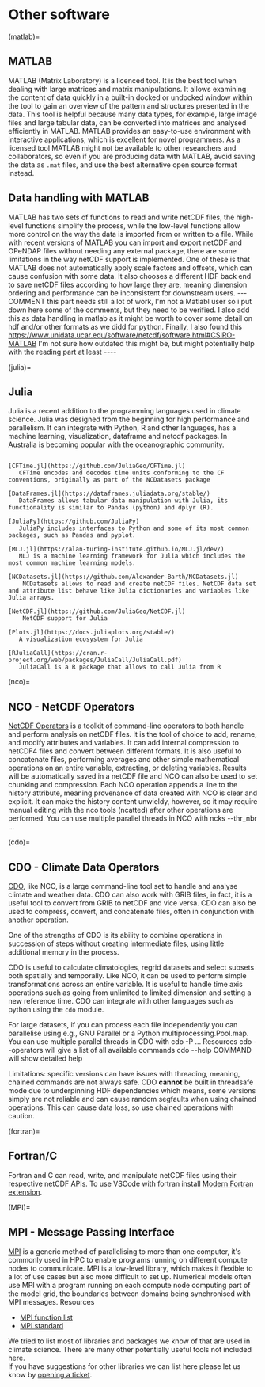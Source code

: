 # Other software

(matlab)=
## MATLAB
MATLAB (Matrix Laboratory) is a licenced tool. It is the best tool when dealing with large matrices and matrix manipulations. It allows examining the content of data quickly in a built-in docked or undocked window within the tool to gain an overview of the pattern and structures presented in the data. This tool is helpful because many data types, for example, large image files and large tabular data, can be converted into matrices and analysed efficiently in MATLAB. MATLAB provides an easy-to-use environment with interactive applications, which is excellent for novel programmers. 
As a licensed tool MATLAB might not be available to other researchers and collaborators, so even if you are producing data with MATLAB, avoid saving the data as `.mat` files, and use the best alternative open source format instead. 

## Data handling with MATLAB
MATLAB has two sets of functions to read and write netCDF files, the high-level functions simplify the process, while the low-level functions allow more control on the way the data is imported from or written to a file.
While with recent versions of MATLAB you can import and export netCDF and OPeNDAP files without needing any external package, there are some limitations in the way netCDF support is implemented.
One of these is that MATLAB does not automatically apply scale factors and offsets, which can cause confusion with some data.
It also chooses a different HDF back end to save netCDF files according to how large they are, meaning dimension ordering and performance can be inconsistent for downstream users.
---COMMENT this part needs still a lot of work, I'm not a Matlabl user so i put down here some of the comments, but they need to be verified. I also add this as data handling in matlab as it might be worth to cover some detail on hdf and/or other formats as we didd for python. Finally, I also found this https://www.unidata.ucar.edu/software/netcdf/software.html#CSIRO-MATLAB I'm not sure how outdated this might be, but might potentially help with the reading part at least ---- 

(julia)=
## Julia
Julia is a recent addition to the programming languages used in climate science. Julia was designed from the beginning for high performance and parallelism. It can integrate with Python, R and other languages, has a machine learning, visualization, dataframe and netcdf packages.
In Australia is becoming popular with the oceanographic community.

```{glossary}

[CFTime.jl](https://github.com/JuliaGeo/CFTime.jl)
   CFTime encodes and decodes time units conforming to the CF conventions, originally as part of the NCDatasets package

[DataFrames.jl](https://dataframes.juliadata.org/stable/)
   DataFrames allows tabular data manipulation with Julia, its functionality is similar to Pandas (python) and dplyr (R).

[JuliaPy](https://github.com/JuliaPy)
   JuliaPy includes interfaces to Python and some of its most common packages, such as Pandas and pyplot.

[MLJ.jl](https://alan-turing-institute.github.io/MLJ.jl/dev/)
   MLJ is a machine learning framework for Julia which includes the most common machine learning models.

[NCDatasets.jl](https://github.com/Alexander-Barth/NCDatasets.jl)
    NCDatasets allows to read and create netCDF files. NetCDF data set and attribute list behave like Julia dictionaries and variables like Julia arrays.

[NetCDF.jl](https://github.com/JuliaGeo/NetCDF.jl)
    NetCDF support for Julia

[Plots.jl](https://docs.juliaplots.org/stable/)
   A visualization ecosystem for Julia

[RJuliaCall](https://cran.r-project.org/web/packages/JuliaCall/JuliaCall.pdf)
   JuliaCall is a R package that allows to call Julia from R

```

(nco)=
## NCO - NetCDF Operators
[NetCDF Operators](http://nco.sourceforge.net/) is a toolkit of command-line operators to both handle and perform analysis on netCDF files. It is the tool of choice to add, rename, and modify attributes and variables. It can add internal compression to netCDF4 files and convert between different formats. It is also useful to concatenate files, performing averages and other simple mathematical operations on an entire variable, extracting, or deleting variables. Results will be automatically saved in a netCDF file and NCO can also be used to set chunking and compression.
Each NCO operation appends a line to the history attribute, meaning provenance of data created with NCO is clear and explicit. It can make the history content unwieldy, however, so it may require manual editing with the nco tools (ncatted) after other operations are performed.
You can use multiple parallel threads in NCO with ncks --thr_nbr <nthreads> ...

(cdo)=
## CDO - Climate Data Operators
[CDO](https://code.mpimet.mpg.de/projects/cdo/), like NCO, is a large command-line tool set to handle and analyse climate and weather data. CDO can also work with GRIB files, in fact, it is a useful tool to convert from GRIB to netCDF and vice versa. CDO can also be used to compress, convert, and concatenate files, often in conjunction with another operation.

One of the strengths of CDO is its ability to combine operations in succession of steps without creating intermediate files, using little additional memory in the process.

CDO is useful to calculate climatologies, regrid datasets and select subsets both spatially and temporally. Like NCO, it can be used to perform simple transformations across an entire variable. It is useful to handle time axis operations such as going from unlimited to limited dimension and setting a new reference time. CDO can integrate with other languages such as python using the `cdo` module.

For large datasets, if you can process each file independently you can parallelise using e.g., GNU Parallel or a Python multiprocessing.Pool.map.
You can use multiple parallel threads in CDO with cdo -P <nthreads> ...
Resources
cdo --operators will give a list of all available commands
cdo --help COMMAND will show detailed help

Limitations: specific versions can have issues with threading, meaning, chained commands are not always safe. CDO **cannot** be built in threadsafe mode due to underpinning HDF dependencies which means, some versions simply are not reliable and can cause random segfaults when using chained operations. This can cause data loss, so use chained operations with caution.

(fortran)=
## Fortran/C
Fortran and C can read, write, and manipulate netCDF files using their respective netCDF APIs.
To use VSCode with fortran install [Modern Fortran extension](https://marketplace.visualstudio.com/items?itemName=krvajalm.linter-gfortran).

(MPI)=
## MPI - Message Passing Interface
[MPI](https://en.wikipedia.org/wiki/Message_Passing_Interface) is a generic method of parallelising to more than one computer, it's commonly used in HPC to enable programs running on different compute nodes to communicate.
MPI is a low-level library, which makes it flexible to a lot of use cases but also more difficult to set up. Numerical models often use MPI with a program running on each compute node computing part of the model grid, the boundaries between domains being synchronised with MPI messages.
Resources
* [MPI function list](https://www.open-mpi.org/doc/current/)
* [MPI standard](https://www.mpi-forum.org/docs/)

We tried to list most of libraries and packages we know of that are used in climate science. There are many other potentially useful tools not included here.<br>
If you have suggestions for other libraries we can list here please let us know by [opening a ticket](https://github.com/ACDguide/BigData/issues/new).

